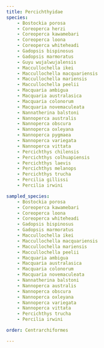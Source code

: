 ```yaml
---
title: Percichthyidae
species:
    - Bostockia porosa
    - Coreoperca herzi
    - Coreoperca kawamebari
    - Coreoperca loona
    - Coreoperca whiteheadi
    - Gadopsis bispinosus
    - Gadopsis marmoratus
    - Guyu wujalwujalensis
    - Maccullochella ikei
    - Maccullochella macquariensis
    - Maccullochella mariensis
    - Maccullochella peelii
    - Macquaria ambigua
    - Macquaria australasica
    - Macquaria colonorum
    - Macquaria novemaculeata
    - Nannatherina balstoni
    - Nannoperca australis
    - Nannoperca obscura
    - Nannoperca oxleyana
    - Nannoperca pygmaea
    - Nannoperca variegata
    - Nannoperca vittata
    - Percichthys chilensis
    - Percichthys colhuapiensis
    - Percichthys laevis
    - Percichthys melanops
    - Percichthys trucha
    - Percilia gillissi
    - Percilia irwini

sampled_species:
    - Bostockia porosa
    - Coreoperca kawamebari
    - Coreoperca loona
    - Coreoperca whiteheadi
    - Gadopsis bispinosus
    - Gadopsis marmoratus
    - Maccullochella ikei
    - Maccullochella macquariensis
    - Maccullochella mariensis
    - Maccullochella peelii
    - Macquaria ambigua
    - Macquaria australasica
    - Macquaria colonorum
    - Macquaria novemaculeata
    - Nannatherina balstoni
    - Nannoperca australis
    - Nannoperca obscura
    - Nannoperca oxleyana
    - Nannoperca variegata
    - Nannoperca vittata
    - Percichthys trucha
    - Percilia irwini

order: Centrarchiformes

---
```

